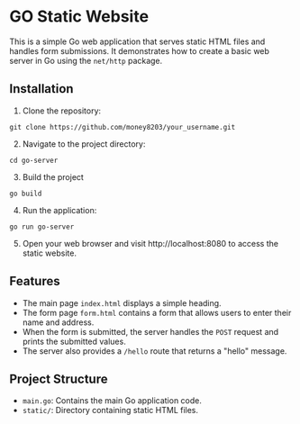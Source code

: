 # GO Static Website
This is a simple Go web application that serves static HTML files and handles form submissions. It demonstrates how to create a basic web server in Go using the `net/http` package.

## Installation
1. Clone the repository:
```
git clone https://github.com/money8203/your_username.git
```
2. Navigate to the project directory:
```
cd go-server
```
3. Build the project
```
go build
```
4. Run the application:
```
go run go-server
```
5. Open your web browser and visit http://localhost:8080 to access the static website.

## Features
- The main page `index.html` displays a simple heading.
- The form page `form.html` contains a form that allows users to enter their name and address.
- When the form is submitted, the server handles the `POST` request and prints the submitted values.
- The server also provides a `/hello` route that returns a "hello" message.

## Project Structure
- `main.go`: Contains the main Go application code.
- `static/`: Directory containing static HTML files.
